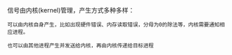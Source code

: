 信号由内核(kernel)管理，产生方式多种多样：

    可以由内核自身产生，比如出现硬件错误、内存读取错误，分母为0的除法等，内核需要通知相应进程。

    也可以由其他进程产生并发送给内核，再由内核传递给目标进程